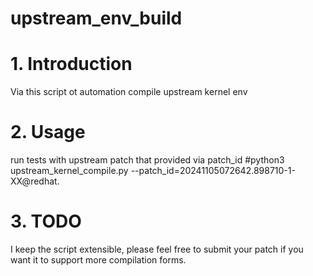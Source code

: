 # upstream_env_build
# 1. Introduction
Via this script ot automation compile upstream kernel env
# 2. Usage
run tests with upstream patch that provided via patch_id
#python3 upstream_kernel_compile.py --patch_id=20241105072642.898710-1-XX@redhat.
# 3. TODO
I keep the script extensible, please feel free to submit your patch if you want it to support more compilation forms.
